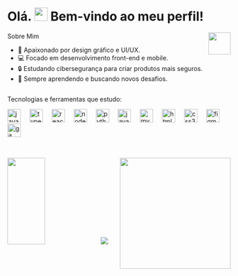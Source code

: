 <!--título-->
<h1 align="left">Olá. <img src="https://raw.githubusercontent.com/kaueMarques/kaueMarques/master/hi.gif" height="30" width="30" alt="acenando com a mão"> Bem-vindo ao meu perfil!</h1>

<!--descrição-->
Sobre Mim
<img align="right" width="50" src="https://user-images.githubusercontent.com/74038190/212284087-bbe7e430-757e-4901-90bf-4cd2ce3e1852.gif">
- 🎨 Apaixonado por design gráfico e UI/UX. 
- 💻 Focado em desenvolvimento front-end e mobile.
- 🔒 Estudando cibersegurança para criar produtos mais seguros.
- 🌱 Sempre aprendendo e buscando novos desafios.

<!--divisor-simples-->
<h2></h2>

<!--tecnologias-->
<p>Tecnologias e ferramentas que estudo:</p>
<div align="left">
  <img src="https://cdn.jsdelivr.net/gh/devicons/devicon/icons/javascript/javascript-original.svg" height="30" width="30" alt="javascript logo"  />
  <img width="12" />
  <img src="https://cdn.jsdelivr.net/gh/devicons/devicon/icons/typescript/typescript-original.svg" height="30" width="30" alt="typescript logo"  />
  <img width="12" />
  <img src="https://cdn.jsdelivr.net/gh/devicons/devicon/icons/react/react-original.svg" height="30" width="30" alt="react logo"  />
  <img width="12" />
  <img src="https://cdn.jsdelivr.net/gh/devicons/devicon/icons/nodejs/nodejs-original.svg" height="30" width="30" alt="nodejs logo"  />
  <img width="12" />
  <img src="https://cdn.jsdelivr.net/gh/devicons/devicon/icons/python/python-original.svg" height="30" width="30" alt="python logo"  />
  <img width="12" />
  <img src="https://cdn.jsdelivr.net/gh/devicons/devicon/icons/java/java-original.svg" height="30" width="30" alt="java logo"  />
  <img width="12" />
  <img src="https://cdn.jsdelivr.net/gh/devicons/devicon/icons/mysql/mysql-original.svg" height="30" width="30" alt="mysql logo"  />
  <img width="12" />
  <img src="https://cdn.jsdelivr.net/gh/devicons/devicon/icons/html5/html5-original.svg" height="30" width="30" alt="html5 logo"  />
  <img width="12" />
  <img src="https://cdn.jsdelivr.net/gh/devicons/devicon/icons/css3/css3-original.svg" height="30" width="30" alt="css3 logo"  />
  <img width="12" />
  <img src="https://cdn.jsdelivr.net/gh/devicons/devicon/icons/figma/figma-original.svg" height="30" width="30" alt="figma logo"  />
  <img width="12" />
  <img src="https://cdn.jsdelivr.net/gh/devicons/devicon/icons/git/git-original.svg" height="30" width="30" alt="git logo"  />
</div>

<!--divisor-simples-->
<h2></h2>

</br>

<!--img computador-->
<img align="right" width="250" src="https://user-images.githubusercontent.com/74038190/219925470-37670a3b-c3e2-4af7-b468-673c6dd99d16.png">

<!--cards-->
<!--![luanmnogueira GitHub stats](https://github-readme-stats.vercel.app/api?username=luanmnogueira&show_icons=true&theme=swift)-->
<img width="41%" height="195px" src="https://github-readme-stats.vercel.app/api/top-langs/?username=luanmnogueira&layout=compact&theme=swift" />

<!--divisor-animado-->
<img src="https://user-images.githubusercontent.com/73097560/115834477-dbab4500-a447-11eb-908a-139a6edaec5c.gif">

